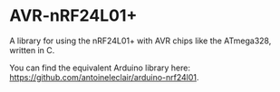 AVR-nRF24L01+
=============

A library for using the nRF24L01+ with AVR chips like the ATmega328, written in C.

You can find the equivalent Arduino library here: https://github.com/antoineleclair/arduino-nrf24l01.
